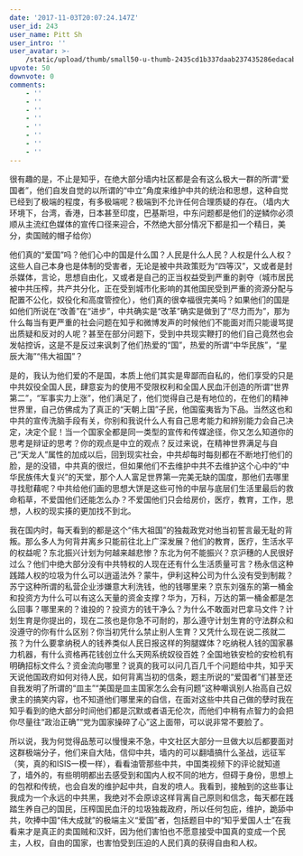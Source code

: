 ```yaml
---
date: '2017-11-03T20:07:24.147Z'
user_id: 243
user_name: Pitt Sh
user_intro: ''
user_avatar: >-
    /static/upload/thumb/small50-u-thumb-2435cd1b337daab237435286edacabec2ef4b40b18f.png
upvote: 50
downvote: 0
comments:
    - ''
    - ''
    - ''
    - ''
    - ''
    - ''
    - ''
    - ''
---
```


很有趣的是，不止是知乎，在绝大部分墙内社区都是会有这么极大一群的所谓“爱国者”，他们自发自觉的以所谓的“中立”角度来维护中共的统治和思想，这种自觉已经到了极端的程度，有多极端呢？极端到不允许任何合理质疑的存在。（墙内大环境下，台湾，香港，日本甚至印度，巴基斯坦，中东问题都是他们的逆鳞你必须顺从主流红色媒体的宣传口径来迎合，不然绝大部分情况下都是扣一个精日，美分，卖国贼的帽子给你）

他们真的“爱国”吗？他们心中的国是什么国？人民是什么人民？人权是什么人权？这些人自己本身也是体制的受害者，无论是被中共政策贬为“四等汉”，又或者是封杀媒体，言论，思想自由化，又或者是自己的正当权益受到严重的剥夺（城市居民被中共压榨，共产共分化，正在受到城市化影响的其他国民受到严重的资源分配与配置不公化，奴役化和高度管控化），他们真的很幸福很完美吗？如果他们的国是如他们所说在“改善”在“进步”，中共确实是“改革”确实是做到了“尽力而为”，那为什么每当有更严重的社会问题在知乎和微博发声的时候他们不能面对而只能谩骂提出质疑和反对的人呢？甚至在部分问题下，受到中共现实鞭打的他们自己竟然也会发帖控诉，这是不是反过来讽刺了他们热爱的“国”，热爱的所谓“中华民族”，“星辰大海”“伟大祖国”？

是的，我认为他们爱的不是国，本质上他们其实是卑鄙而自私的，他们享受的只是中共奴役全国人民，肆意妄为的使用不受限权利和全国人民血汗创造的所谓“世界第二”，“军事实力上涨”，他们满足了，他们觉得自己是有地位的，在他们的精神世界里，自己仿佛成为了真正的“天朝上国”子民，他国蛮夷皆为下品。当然这也和中共的宣传洗脑手段有关，你别和我说什么人有自己思考能力和辨别能力会自己决定，决定个屁！当一个国家全都是同一类型的宣传和传媒途径，你又怎么知道你的思考是辩证的思考？你的观点是中立的观点？反过来说，在精神世界满足与自己“天龙人”属性的加成以后，回到现实社会，中共却每时每刻都在不断地打他们的脸，是的没错，中共真的很烂，但如果他们不去维护中共不去维护这个心中的“中华民族伟大复兴”的天堂，那个人人富足世界第一完美无缺的国度，那他们去哪里寻找慰藉呢？中共给他们画的思想大饼是这些可怜的中层与底层们生活里最后的救命稻草，不爱国他们还能怎么办？不爱国他们只会给房价，医疗，教育，工作，思想，人权的现实揍的更加找不到北。

我在国内时，每天看到的都是这个“伟大祖国”的独裁政党对他当初誓言最无耻的背叛。那么多人为何背井离乡只能前往北上广深发展？他们的教育，医疗，生活水平的权益呢？东北振兴计划为何越来越悲惨？东北为何不能振兴？京沪穗的人民很好过么？他们中绝大部分没有中共特权的人现在还有什么生活质量可言？杨永信这种践踏人权的垃圾为什么可以逍遥法外？蒙牛，伊利这种公司为什么没有受到制裁？苏宁这种所谓的私营企业涉嫌意大利洗钱，他的钱哪里来？京东刘强东的第一桶金和投资方为什么可以有这么天量的资金支撑？华为，万科，万达的第一桶金都是怎么回事？哪里来的？谁投的？投资方的钱干净么？为什么不敢面对巴拿马文件？计划生育是你提出的，现在二孩也是你急不可耐的，那么遵守计划生育的守法群众和没遵守的你有什么区别？你当初凭什么禁止别人生育？又凭什么现在说二孩就二孩？为什么要拿纳税人的钱养类似人民日报这样的狗腿媒体？吃纳税人钱的国家暴力机器，有什么资格再花钱创立什么天网系统奴役百姓？全国地铁安检的安检机有明确招标文件么？资金流向哪里？说真的我可以问几百几千个问题给中共，知乎天天说他国政府如何对待人民，如何背离当初的信条，题主所说的“爱国者”们甚至还自我发明了所谓的“皿主”“美国是皿主国家怎么会有问题”这种嘲讽别人抬高自己奴隶主的搞笑内容，也不知道他们哪里来的自信，在面对这些中共自己做的孽时我在知乎看到的绝大部分时间他们都是沉默或者语无伦次，而他们中稍有点智力的会把你尽量往“政治正确”“党为国家操碎了心”这上面带，可以说非常不要脸了。

  

所以说，我为何觉得品葱可以慢慢来不急，中文社区大部分一旦做大以后都要面对这群极端分子，他们来自大陆，信仰中共，墙内的可以翻墙搞什么圣战，远征军（笑，真的和ISIS一模一样），看看油管那些中共，中国类视频下的评论就知道了，墙外的，有些明明都出去感受到和国内人权不同的地方，但碍于身份，思想上的包袱和传统，也会自发的维护起中共，自发的喷人。我看到，接触到的这些事让我成为一个永远的中共黑，我绝对不会原谅这样背离自己原则和信念，每天都在践踏生养自己的国民，压榨国民血汗的垃圾独裁政府，所以任何包庇，维护，跪舔中共，吹捧中国“伟大成就”的极端主义“爱国”者，包括题目中的“知乎爱国人士”在我看来才是真正的卖国贼和汉奸，因为他们害怕也不愿意接受中国真的变成一个民主，人权，自由的国家，也害怕受到压迫的人民们真的获得自由和人权。
